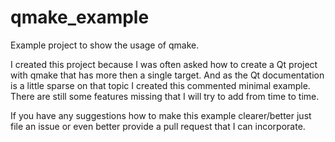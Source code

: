 # qmake_example
Example project to show the usage of qmake.

I created this project because I was often asked how to create a Qt project with qmake that has more then
a single target. And as the Qt documentation is a little sparse on that topic I created this commented minimal
example.
There are still some features missing that I will try to add from time to time.

If you have any suggestions how to make this example clearer/better just file an issue or even better
provide a pull request that I can incorporate.
